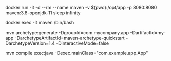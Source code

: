 docker run -it -d --rm --name maven -v $(pwd):/opt/app -p 8080:8080 maven:3.8-openjdk-11 sleep infinity

docker exec -it maven  /bin/bash

mvn archetype:generate -DgroupId=com.mycompany.app -DartifactId=my-app -DarchetypeArtifactId=maven-archetype-quickstart -DarchetypeVersion=1.4 -DinteractiveMode=false

mvn compile exec:java -Dexec.mainClass="com.example.app.App"